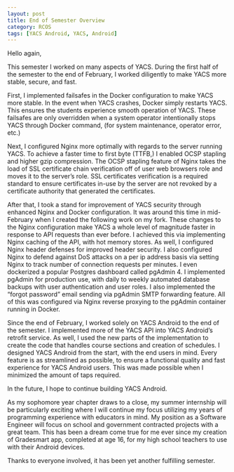 ```yaml
---
layout: post
title: End of Semester Overview
category: RCOS
tags: [YACS Android, YACS, Android]
---
```


Hello again,

This semester I worked on many aspects of YACS. During the first half of the semester to the end of February, I worked diligently to make YACS more stable, secure, and fast.

First, I implemented failsafes in the Docker configuration to make YACS more stable. In the event when YACS crashes, Docker simply restarts YACS. This ensures the students experience smooth operation of YACS. These failsafes are only overridden when a system operator intentionally stops YACS through Docker command, (for system maintenance, operator error, etc.)

Next, I configured Nginx more optimally with regards to the server running YACS. To achieve a faster time to first byte (TTFB,) I enabled OCSP stapling and higher gzip compression. The OCSP stapling feature of Nginx takes the load of SSL certificate chain verification off of user web browsers role and moves it to the server’s role. SSL certificates verification is a required standard to ensure certificates in-use by the server are not revoked by a certificate authority that generated the certificates.

After that, I took a stand for improvement of YACS security through enhanced Nginx and Docker configuration. It was around this time in mid-February when I created the following work on my fork. These changes to the Nginx configuration make YACS a whole level of magnitude faster in response to API requests than ever before. I achieved this via implementing Nginx caching of the API, with hot memory stores. As well, I configured Nginx header defenses for improved header security. I also configured Nginx to defend against DoS attacks on a per ip address basis via setting Nginx to track number of connection requests per minutes. I even dockerized a popular Postgres dashboard called pgAdmin 4. I implemented pgAdmin for production use, with daily to weekly automated database backups with user authentication and user roles. I also implemented the “forgot password” email sending via pgAdmin SMTP forwarding feature. All of this was configured via Nginx reverse proxying to the pgAdmin container running in Docker.

Since the end of February, I worked solely on YACS Android to the end of the semester. I implemented more of the YACS API into YACS Android’s retrofit service. As well, I used the new parts of the implementation to create the code that handles course sections and creation of schedules. I designed YACS Android from the start, with the end users in mind. Every feature is as streamlined as possible, to ensure a functional quality and fast experience for YACS Android users. This was made possible when I minimized the amount of taps required.

In the future, I hope to continue building YACS Android.

As my sophomore year chapter draws to a close, my summer internship will be particularly exciting where  I will continue my focus utilizing my years of programming experience with educators in mind. My position as a Software Engineer will focus on school and government contracted projects with a great team. This has been a dream come true for me ever since my creation of Gradesmart app, completed at age 16, for my high school teachers to use with their Android devices.

Thanks to everyone involved, it has been yet another fulfilling semester.
